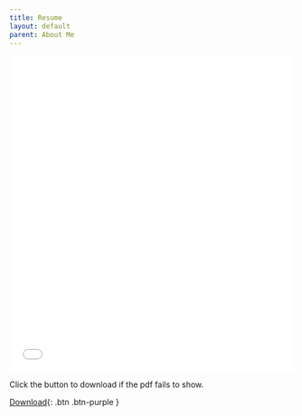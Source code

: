 ```yaml
---
title: Resume
layout: default
parent: About Me
---
```


<embed src="resume.pdf" type="application/pdf" style="width: 100%; aspect-ratio: 0.9;">

<!-- <iframe src="http://docs.google.com/gview?url=https://raw.githubusercontent.com/NormalLLer/NormalLLer.github.io/726e62bc86c1743d26be54ded482573a004251e7/resume.pdf&embedded=false" style="width: 100%; aspect-ratio: 0.9;" frameborder="0"></iframe> -->

Click the button to download if the pdf fails to show.

[Download](https://github.com/NormalLLer/NormalLLer.github.io/raw/main/resume.pdf){: .btn .btn-purple }

